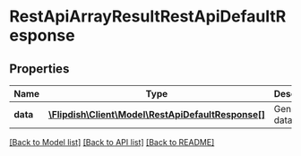 # RestApiArrayResultRestApiDefaultResponse

## Properties
Name | Type | Description | Notes
------------ | ------------- | ------------- | -------------
**data** | [**\Flipdish\Client\Model\RestApiDefaultResponse[]**](RestApiDefaultResponse.md) | Generic data object. | 

[[Back to Model list]](../README.md#documentation-for-models) [[Back to API list]](../README.md#documentation-for-api-endpoints) [[Back to README]](../README.md)


